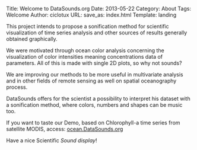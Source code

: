 Title: Welcome to DataSounds.org
Date: 2013-05-22
Category: About
Tags: Welcome
Author: ciclotux
URL:
save_as: index.html
Template: landing

This project intends to propose a sonification method for 
scientific visualization of time series analysis and other 
sources of results generally obtained graphically.

We were motivated through ocean color analysis concerning 
the visualization of color intensities meaning concentrations 
data of parameters. 
All of this is made with single 2D plots, so why not sounds?

We are improving our methods to be more useful in multivariate 
analysis and in other fields of remote sensing as well on spatial 
oceanography process.

DataSounds offers for the scientist a possibility to interpret his 
dataset with a sonification method, where colors, numbers and shapes 
can be music too.

If you want to taste our Demo, based on Chlorophyll-a time series 
from satellite MODIS, access: [ocean.DataSounds.org](http://ocean.datasounds.org)

Have a nice Scientific *Sound display*!
